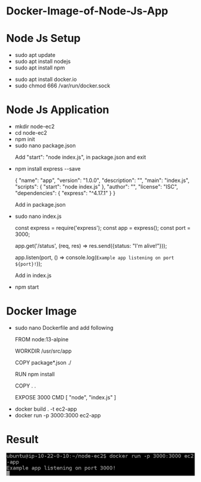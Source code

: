 # Docker-Image-of-Node-Js-App
<h1>Node Js Setup</h1>
<ul><li>sudo apt update
</li>
<li>sudo apt install nodejs
</li>
<li>sudo apt install npm
</li></ul>
<h1Docker Setup Setup</h1>
<ul><li>sudo apt install docker.io
</li>
<li>sudo chmod 666 /var/run/docker.sock
</li>
</ul>
<h1>Node Js Application</h1>
<ul><li>mkdir node-ec2
</li>
<li> cd node-ec2
</li>
<li> npm init
</li>
<li>sudo nano package.json</li>
<p>Add "start": "node index.js", in package.json and exit</p>
<li>npm install express --save</li><p>{
  "name": "app",
  "version": "1.0.0",
  "description": "",
  "main": "index.js",
  "scripts": {
    "start": "node index.js"
  },
  "author": "",
  "license": "ISC",
  "dependencies": {
    "express": "^4.17.1"
  }
}</p><p>Add in package.json</p>
<li>sudo nano index.js</li>
<p>const express = require('express');
const app = express();
const port = 3000;

app.get('/status', (req, res) => res.send({status: "I'm alive!"}));

app.listen(port, () => console.log(`Example app listening on port ${port}!`));</p><p>Add in index.js</p>
<li>npm start</li></ul>
<h1>Docker Image</h1>
<ul>
<li>sudo nano Dockerfile and add following</li>
<p>FROM node:13-alpine

WORKDIR /usr/src/app

COPY package*.json ./

RUN npm install

COPY . .

EXPOSE 3000
CMD [ "node", "index.js" ]</p>
<li>docker build . -t ec2-app</li>
<li> docker run -p 3000:3000 ec2-app</li>


</ul>
<h1>Result</h1><img src="Capture.PNG"/>

